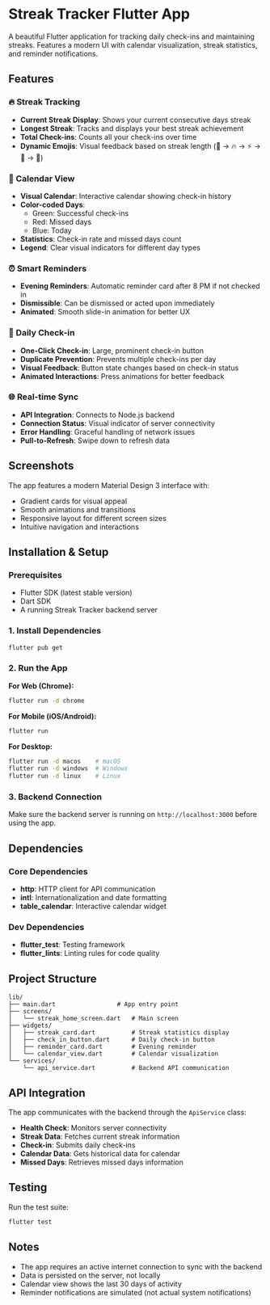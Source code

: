 # Streak Tracker Flutter App

A beautiful Flutter application for tracking daily check-ins and maintaining streaks. Features a modern UI with calendar visualization, streak statistics, and reminder notifications.

## Features

### 🔥 Streak Tracking
- **Current Streak Display**: Shows your current consecutive days streak
- **Longest Streak**: Tracks and displays your best streak achievement
- **Total Check-ins**: Counts all your check-ins over time
- **Dynamic Emojis**: Visual feedback based on streak length (🌱 → 🔥 → ⚡ → 🚀 → 👑)

### 📅 Calendar View
- **Visual Calendar**: Interactive calendar showing check-in history
- **Color-coded Days**:
  - Green: Successful check-ins
  - Red: Missed days
  - Blue: Today
- **Statistics**: Check-in rate and missed days count
- **Legend**: Clear visual indicators for different day types

### ⏰ Smart Reminders
- **Evening Reminders**: Automatic reminder card after 8 PM if not checked in
- **Dismissible**: Can be dismissed or acted upon immediately
- **Animated**: Smooth slide-in animation for better UX

### 🎯 Daily Check-in
- **One-Click Check-in**: Large, prominent check-in button
- **Duplicate Prevention**: Prevents multiple check-ins per day
- **Visual Feedback**: Button state changes based on check-in status
- **Animated Interactions**: Press animations for better feedback

### 🌐 Real-time Sync
- **API Integration**: Connects to Node.js backend
- **Connection Status**: Visual indicator of server connectivity
- **Error Handling**: Graceful handling of network issues
- **Pull-to-Refresh**: Swipe down to refresh data

## Screenshots

The app features a modern Material Design 3 interface with:
- Gradient cards for visual appeal
- Smooth animations and transitions
- Responsive layout for different screen sizes
- Intuitive navigation and interactions

## Installation & Setup

### Prerequisites
- Flutter SDK (latest stable version)
- Dart SDK
- A running Streak Tracker backend server

### 1. Install Dependencies
```bash
flutter pub get
```

### 2. Run the App

**For Web (Chrome):**
```bash
flutter run -d chrome
```

**For Mobile (iOS/Android):**
```bash
flutter run
```

**For Desktop:**
```bash
flutter run -d macos    # macOS
flutter run -d windows  # Windows
flutter run -d linux    # Linux
```

### 3. Backend Connection
Make sure the backend server is running on `http://localhost:3000` before using the app.

## Dependencies

### Core Dependencies
- **http**: HTTP client for API communication
- **intl**: Internationalization and date formatting
- **table_calendar**: Interactive calendar widget

### Dev Dependencies
- **flutter_test**: Testing framework
- **flutter_lints**: Linting rules for code quality

## Project Structure

```
lib/
├── main.dart                 # App entry point
├── screens/
│   └── streak_home_screen.dart   # Main screen
├── widgets/
│   ├── streak_card.dart          # Streak statistics display
│   ├── check_in_button.dart      # Daily check-in button
│   ├── reminder_card.dart        # Evening reminder
│   └── calendar_view.dart        # Calendar visualization
└── services/
    └── api_service.dart          # Backend API communication
```

## API Integration

The app communicates with the backend through the `ApiService` class:

- **Health Check**: Monitors server connectivity
- **Streak Data**: Fetches current streak information
- **Check-in**: Submits daily check-ins
- **Calendar Data**: Gets historical data for calendar
- **Missed Days**: Retrieves missed days information

## Testing

Run the test suite:
```bash
flutter test
```

## Notes

- The app requires an active internet connection to sync with the backend
- Data is persisted on the server, not locally
- Calendar view shows the last 30 days of activity
- Reminder notifications are simulated (not actual system notifications)

